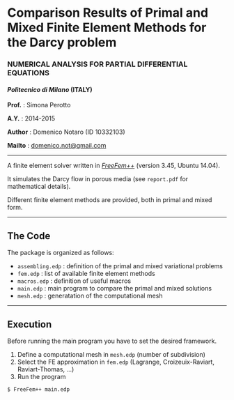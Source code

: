 # Comparison Results of Primal and Mixed Finite Element Methods for the Darcy problem 
### NUMERICAL ANALYSIS FOR PARTIAL DIFFERENTIAL EQUATIONS 
#### *Politecnico di Milano* (ITALY)
**Prof.**  : Simona Perotto

**A.Y.**   : 2014-2015

**Author** : Domenico Notaro (ID 10332103)

**Mailto** : <domenico.not@gmail.com>

-------------------------------------------------------

A finite element solver written in [*FreeFem++*](http://www.freefem.org/) (version 3.45, Ubuntu 14.04).

It simulates the Darcy flow in porous media (see `report.pdf` for mathematical details).

Different finite element methods are provided, both in primal and mixed form.

--------------------------------------------------------
## The Code
The package is organized as follows:

- `assembling.edp` : definition of the primal and mixed variational problems
- `fem.edp`        : list of available finite element methods
- `macros.edp`     : definition of useful macros
- `main.edp`       : main program to compare the primal and mixed solutions
- `mesh.edp`       : generatation of the computational mesh

--------------------------------------------------------
## Execution
Before running the main program you have to set the desired framework.

1. Define a computational mesh in `mesh.edp` (number of subdivision)
2. Select the FE approximation in `fem.edp` (Lagrange, Croizeuix-Raviart, Raviart-Thomas, ...) 
3. Run the program
``` 
$ FreeFem++ main.edp
``` 
